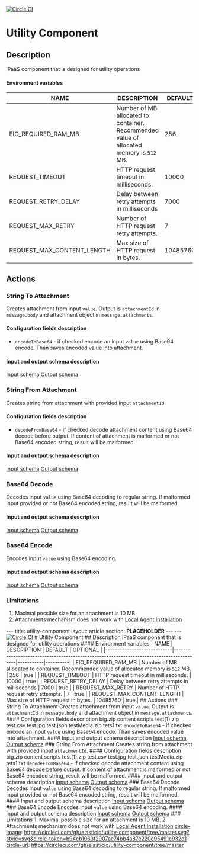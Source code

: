 [![Circle CI][circle-image]][circle-url]

# Utility Component 
## Description
iPaaS component that is designed for utility operations

#### Environment variables 
| NAME                       | DESCRIPTION                                                                             | DEFAULT   | OPTIONAL |
|----------------------------|-----------------------------------------------------------------------------------------|-----------|----------|
| EIO_REQUIRED_RAM_MB        | Number of MB allocated to container. Recommended value of allocated memory is `512` MB. | 256       | true     |
| REQUEST_TIMEOUT            | HTTP request timeout in milliseconds.                                                   | 10000     | true     |
| REQUEST_RETRY_DELAY        | Delay between retry attempts in milliseconds                                            | 7000      | true     |
| REQUEST_MAX_RETRY          | Number of HTTP request retry attempts.                                                  | 7         | true     |
| REQUEST_MAX_CONTENT_LENGTH | Max size of HTTP request in bytes.                                                      | 10485760 | true     |

## Actions

### String To Attachment
Creates attachment from input `value`. Output is `attachmentId` in `message.body` and attachment object in `message.attachments`.
#### Configuration fields description
* `encodeToBase64` - if checked encode an input `value` using Base64 encode. Than saves encoded value into attachment. 
#### Input and output schema description
[Input schema](lib/schemas/upload.in.json) 
[Output schema](lib/schemas/upload.out.json)

### String From Attachment
Creates string from attachment with provided input `attachmentId`. 
#### Configuration fields description
* `decodeFromBase64` - if checked decode attachment content using Base64 decode before output. If content of attachment is malformed or not Base64 encoded string, result will be malformed.  
#### Input and output schema description
[Input schema](lib/schemas/download.in.json) 
[Output schema](lib/schemas/download.out.json)

### Base64 Decode
Decodes input `value` using Base64 decoding to regular string. If malformed input provided or not Base64 encoded string, result will be malformed. 
#### Input and output schema description
[Input schema](lib/schemas/base64.in.json) 
[Output schema](lib/schemas/base64.out.json)

### Base64 Encode
Encodes input `value` using Base64 encoding.
#### Input and output schema description
[Input schema](lib/schemas/base64.in.json) 
[Output schema](lib/schemas/base64.out.json)

### Limitations
1. Maximal possible size for an attachment is 10 MB.
2. Attachments mechanism does not work with [Local Agent Installation](https://support.elastic.io/support/solutions/articles/14000076461-announcing-the-local-agent-)

[circle-image]: https://circleci.com/gh/elasticio/utility-component/tree/master.svg?style=svg&circle-token=b94cb1063f2907ae74bb4a87e220e95491c932d1
[circle-url]: https://circleci.com/gh/elasticio/utility-component/tree/master
--- title: utility-component layout: article section: **PLACEHOLDER** --- --- [![Circle CI][circle-image]][circle-url] # Utility Component ## Description iPaaS component that is designed for utility operations #### Environment variables | NAME | DESCRIPTION | DEFAULT | OPTIONAL | |----------------------------|-----------------------------------------------------------------------------------------|-----------|----------| | EIO_REQUIRED_RAM_MB | Number of MB allocated to container. Recommended value of allocated memory is `512` MB. | 256 | true | | REQUEST_TIMEOUT | HTTP request timeout in milliseconds. | 10000 | true | | REQUEST_RETRY_DELAY | Delay between retry attempts in milliseconds | 7000 | true | | REQUEST_MAX_RETRY | Number of HTTP request retry attempts. | 7 | true | | REQUEST_MAX_CONTENT_LENGTH | Max size of HTTP request in bytes. | 10485760 | true | ## Actions ### String To Attachment Creates attachment from input `value`. Output is `attachmentId` in `message.body` and attachment object in `message.attachments`. #### Configuration fields description big.zip content scripts test(1).zip test.csv test.jpg test.json testMedia.zip tets1.txt `encodeToBase64` - if checked encode an input `value` using Base64 encode. Than saves encoded value into attachment. #### Input and output schema description [Input schema](lib/schemas/upload.in.json) [Output schema](lib/schemas/upload.out.json) ### String From Attachment Creates string from attachment with provided input `attachmentId`. #### Configuration fields description big.zip content scripts test(1).zip test.csv test.jpg test.json testMedia.zip tets1.txt `decodeFromBase64` - if checked decode attachment content using Base64 decode before output. If content of attachment is malformed or not Base64 encoded string, result will be malformed. #### Input and output schema description [Input schema](lib/schemas/download.in.json) [Output schema](lib/schemas/download.out.json) ### Base64 Decode Decodes input `value` using Base64 decoding to regular string. If malformed input provided or not Base64 encoded string, result will be malformed. #### Input and output schema description [Input schema](lib/schemas/base64.in.json) [Output schema](lib/schemas/base64.out.json) ### Base64 Encode Encodes input `value` using Base64 encoding. #### Input and output schema description [Input schema](lib/schemas/base64.in.json) [Output schema](lib/schemas/base64.out.json) ### Limitations 1. Maximal possible size for an attachment is 10 MB. 2. Attachments mechanism does not work with [Local Agent Installation](https://support.elastic.io/support/solutions/articles/14000076461-announcing-the-local-agent-) [circle-image]: https://circleci.com/gh/elasticio/utility-component/tree/master.svg?style=svg&circle-token=b94cb1063f2907ae74bb4a87e220e95491c932d1 [circle-url]: https://circleci.com/gh/elasticio/utility-component/tree/master
